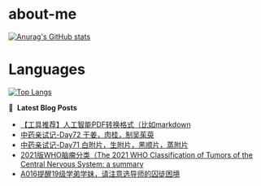 # about-me
[![Anurag's GitHub stats](https://github-readme-stats.vercel.app/api?username=whitewatercn)](https://github.com/anuraghazra/github-readme-stats)

# Languages
[![Top Langs](https://github-readme-stats.vercel.app/api/top-langs/?username=whitewatercn)](https://github.com/anuraghazra/github-readme-stats)

📕 &nbsp;**Latest Blog Posts**
<!-- BLOG-POST-LIST:START -->
- [【工具推荐】人工智能PDF转换格式（比如markdown](https://forum.beginner.center/t/topic/1313/1)
- [中药亲试记-Day72 干姜，肉桂，制吴茱萸](https://forum.beginner.center/t/topic/1312/1)
- [中药亲试记-Day71 白附片，生附片，黑顺片，蒸附片](https://forum.beginner.center/t/topic/1311/1)
- [2021版WHO脑瘤分类（The 2021 WHO Classification of Tumors of the Central Nervous System: a summary](https://forum.beginner.center/t/topic/1310/1)
- [A016提醒19级学弟学妹，请注意选导师的囚徒困境](https://forum.beginner.center/t/topic/359/6)
<!-- BLOG-POST-LIST:END -->

